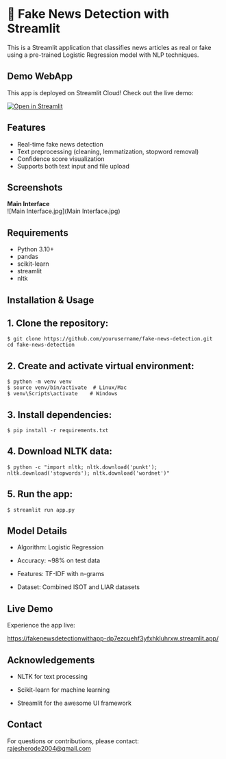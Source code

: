 # 🚨 Fake News Detection with Streamlit

This is a Streamlit application that classifies news articles as real or fake using a pre-trained Logistic Regression model with NLP techniques.

## Demo WebApp

This app is deployed on Streamlit Cloud! Check out the live demo:

[![Open in Streamlit](https://static.streamlit.io/badges/streamlit_badge_black_white.svg)](https://fakenewsdetectionwithapp-dp7ezcuehf3yfxhkluhrxw.streamlit.app/)

## Features
- Real-time fake news detection
- Text preprocessing (cleaning, lemmatization, stopword removal)
- Confidence score visualization
- Supports both text input and file upload

## Screenshots

**Main Interface**  
![Main Interface.jpg](Main Interface.jpg)


## Requirements
- Python 3.10+
- pandas
- scikit-learn
- streamlit
- nltk

## Installation & Usage

## 1. Clone the repository:
```
$ git clone https://github.com/yourusername/fake-news-detection.git
cd fake-news-detection
```


## 2. Create and activate virtual environment:
```
$ python -m venv venv
$ source venv/bin/activate  # Linux/Mac
$ venv\Scripts\activate    # Windows
```
## 3. Install dependencies:
```
$ pip install -r requirements.txt
```
## 4. Download NLTK data:
```
$ python -c "import nltk; nltk.download('punkt'); nltk.download('stopwords'); nltk.download('wordnet')"
```
## 5. Run the app:

```
$ streamlit run app.py
```
## Model Details
* Algorithm: Logistic Regression

* Accuracy: ~98% on test data

* Features: TF-IDF with n-grams

* Dataset: Combined ISOT and LIAR datasets

## Live Demo
Experience the app live:

https://fakenewsdetectionwithapp-dp7ezcuehf3yfxhkluhrxw.streamlit.app/

## Acknowledgements
* NLTK for text processing

* Scikit-learn for machine learning

* Streamlit for the awesome UI framework

## Contact
For questions or contributions, please contact:
rajesherode2004@gmail.com